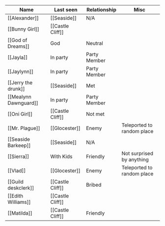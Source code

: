 | Name                  | Last seen        | Relationship | Misc                       |
| --------------------- | ---------------- | ------------ | -------------------------- |
| [[Alexander]]         | [[Seaside]]      | N/A          |                            |
| [[Bunny Girl]]        | [[Castle Cliff]] |              |                            |
| [[God of Dreams]]     | God              | Neutral      |                            |
| [[Jayla]]             | In party         | Party Member |                            |
| [[Jaylynn]]           | In party         | Party Member |                            |
| [[Jerry the drunk]]   | [[Seaside]]      | Met          |                            |
| [[Mealynn Dawnguard]] | In party         | Party Member |                            |
| [[Oni Girl]]          | [[Castle Cliff]] | Not met      |                            |
| [[Mr. Plague]]        | [[Glocester]]    | Enemy        | Teleported to random place |
| [[Seaside Barkeep]]   | [[Seaside]]      | N/A          |                            |
| [[Sierra]]            | With Kids        | Friendly     | Not surprised by anything  |
| [[Vlad]]              | [[Glocester]]    | Enemy        | Teleported to random place |
| [[Guild deskclerk]]   | [[Castle Cliff]] | Bribed       |                            |
| [[Edith Williams]]    | [[Castle Cliff]] |              |                            |
| [[Matilda]]           | [[Castle Cliff]] | Friendly     |                            |
